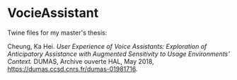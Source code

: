 # VocieAssistant

Twine files for my master's thesis:

Cheung, Ka Hei. _User Experience of Voice Assistants: Exploration of Anticipatory Assistance with Augmented Sensitivity to Usage Environments’ Context._ DUMAS, Archive ouverte HAL, May 2018, https://dumas.ccsd.cnrs.fr/dumas-01981716.
